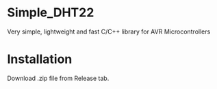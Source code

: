 # Simple_DHT22
Very simple, lightweight and fast C/C++ library for AVR Microcontrollers

# Installation
Download .zip file from Release tab.

